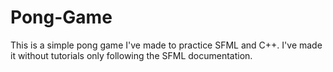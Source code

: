 # Pong-Game
This is a simple pong game I've made to practice SFML and C++.
I've made it without tutorials only following the SFML documentation.
